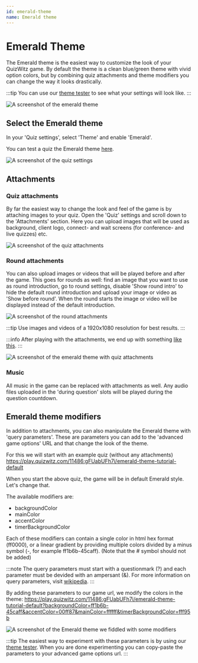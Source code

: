 ```yaml
---
id: emerald-theme
name: Emerald theme
---
```


# Emerald Theme
The Emerald theme is the easiest way to customize the look of your QuizWitz game. By default the theme is a clean 
blue/green theme with vivid option colors, but by combining quiz attachments and theme modifiers you can 
change the way it looks drastically.

:::tip
You can use our [theme tester](https://client.quizwitz.com/test.html?theme=emerald) to see what your settings will look like.
:::

![A screenshot of the emerald theme](../../assets/images/emerald/emerald.png)

## Select the Emerald theme
In your 'Quiz settings', select 'Theme' and enable 'Emerald'.

You can test a quiz the Emerald theme [here](https://play.quizwitz.com/11486:gFUabUFh7i/emerald-theme-tutorial-default).

![A screenshot of the quiz settings](../../assets/images/emerald/quiz-settings.png)

## Attachments

### Quiz attachments
By far the easiest way to change the look and feel of the game is by attaching images to your quiz. Open the 'Quiz' settings 
and scroll down to the 'Attachments' section. Here you can upload images that will be used as background, client logo, 
connect- and wait screens (for conference- and live quizzes) etc.

![A screenshot of the quiz attachments](../../assets/images/emerald/quiz-attachments.png)

### Round attachments
You can also upload images or videos that will be played before and after the game. This goes for rounds as well: 
find an image that you want to use as round introduction, go to round settings, disable 'Show round intro' to hide 
the default round introduction and upload your image or video as 'Show before round'. When the round starts the image 
or video will be displayed instead of the default introduction.

![A screenshot of the round attachments](../../assets/images/emerald/round-settings.png)

:::tip
Use images and videos of a 1920x1080 resolution for best results.
:::

:::info
After playing with the attachments, we end up with something [like this](https://play.quizwitz.com/11487:ACz546ejAV/emerald-theme-tutorial-background-logo).
:::

![A screenshot of the emerald theme with quiz attachments](../../assets/images/emerald/emerald-with-attachments.png)

### Music
All music in the game can be replaced with attachments as well. Any audio files uploaded in the 'during question' slots 
will be played during the question countdown.

## Emerald theme modifiers
In addition to attachments, you can also manipulate the Emerald theme with 'query parameters'. These are parameters you 
can add to the 'advanced game options' URL and that change the look of the theme.

For this we will start with an example quiz (without any attachments)  
https://play.quizwitz.com/11486:gFUabUFh7i/emerald-theme-tutorial-default

When you start the above quiz, the game will be in default Emerald style. Let's change that.

The available modifiers are:
* backgroundColor
* mainColor
* accentColor
* timerBackgroundColor

Each of these modifiers can contain a single color in html hex format (ff0000), or a linear gradient by providing 
multiple colors divided by a minus symbol (-, for example ff1b6b-45caff). (Note that the # symbol should not be added)

:::note
The query parameters must start with a questionmark (?) and each parameter must be devided with an ampersant (&). For more
information on query parameters, visit [wikipedia](https://en.wikipedia.org/wiki/Query_string).
:::

By adding these parameters to our game url, we modify the colors in the theme:
https://play.quizwitz.com/11486:gFUabUFh7i/emerald-theme-tutorial-default?backgroundColor=ff1b6b-45caff&accentColor=00ff87&mainColor=ffffff&timerBackgroundColor=fff95b

![A screenshot of the Emerald theme we fiddled with some modifiers](../../assets/images/emerald/theme_properties.png)

:::tip
The easiest way to experiment with these parameters is by using our [theme tester](https://client.quizwitz.com/test.html?theme=emerald&backgroundColor=ff1b6b-45caff&accentColor=00ff87&mainColor=ffffff&timerBackgroundColor=fff95b).
When you are done experimenting you can copy-paste the parameters to your advanced game options url.
:::
